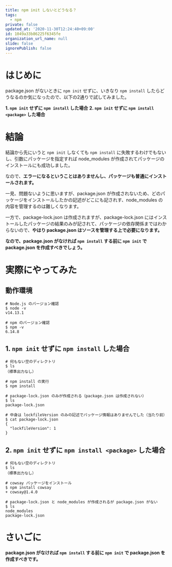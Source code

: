 ```yaml
---
title: npm init しないとどうなる？
tags:
  - npm
private: false
updated_at: '2020-11-30T12:24:40+09:00'
id: 1049a33b86225f6345fe
organization_url_name: null
slide: false
ignorePublish: false
---
```

# はじめに

package.json がないときに `npm init` せずに、いきなり `npm install` したらどうなるのか気になったので、以下の2通りで試してみました。

**1. `npm init` せずに `npm install` した場合**
**2. `npm init` せずに `npm install <package>` した場合**

# 結論

結論から先にいうと `npm init` しなくても `npm install` に失敗するわけでもないし、引数にパッケージを指定すれば node_modules が作成されてパッケージのインストールにも成功しました。

なので、**エラーになるということはありませんし、パッケージも普通にインストールされます。**

一見、問題ないように思いますが、package.json が作成されないため、どのパッケージをインストールしたかの記述がどこにも記されす、node_modules の内容を管理するのは難しくなります。

一方で、package-lock.json は作成されますが、package-lock.json にはインストールしたパッケージの結果のみが記されて、パッケージの依存関係まではわからないので、**やはり package.json はソースを管理する上で必要になります。**

**なので、package.json がなければ `npm install` する前に `npm init` で package.json を作成すべきでしょう。**

# 実際にやってみた

## 動作環境

```shell
# Node.js のバージョン確認
$ node -v
v14.13.1

# npm のバージョン確認
$ npm -v
6.14.8
```

## 1. `npm init` せずに `npm install` した場合

```shell
# 何もない空のディレクトリ
$ ls
（標準出力なし）

# npm install の実行
$ npm install

# package-lock.json のみが作成される（package.json は作成されない）
$ ls
package-lock.json

# 中身は lockfileVersion のみの記述でパッケージ情報はありませんでした（当たり前）
$ cat package-lock.json 
{
  "lockfileVersion": 1
}
```

## 2. `npm init` せずに `npm install <package>` した場合

```shell
# 何もない空のディレクトリ
$ ls
（標準出力なし）

# cowsay パッケージをインストール
$ npm install cowsay
+ cowsay@1.4.0

# package-lock.json と node_modules が作成されるが package.json がない
$ ls
node_modules
package-lock.json
```

# さいごに

**package.json がなければ `npm install` する前に `npm init` で package.json を作成すべきです。**
